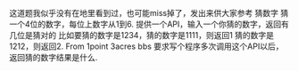 这道题我似乎没有在地里看到过，也可能miss掉了，发出来供大家参考
猜数字
猜一个4位的数字，每位上数字从1到6.
提供一个API，输入一个你猜的数字，返回有几位是猜对的
比如要猜的数字是1234，猜的数字是1111，则返回1
猜的数字是1212，则返回2. From 1point 3acres bbs
要求写个程序多次调用这个API以后，返回猜的数字结果是什么.
